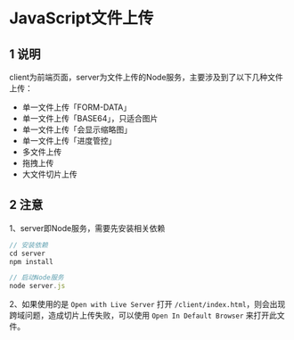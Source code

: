 # JavaScript文件上传

## 1 说明
client为前端页面，server为文件上传的Node服务，主要涉及到了以下几种文件上传：

- 单一文件上传「FORM-DATA」
- 单一文件上传「BASE64」，只适合图片
- 单一文件上传「会显示缩略图」
- 单一文件上传「进度管控」
- 多文件上传
- 拖拽上传
- 大文件切片上传


## 2 注意

1、server即Node服务，需要先安装相关依赖
```js
// 安装依赖
cd server
npm install

// 启动Node服务
node server.js
```

2、如果使用的是 `Open with Live Server` 打开 `/client/index.html`，则会出现跨域问题，造成切片上传失败，可以使用 `Open In Default Browser` 来打开此文件。